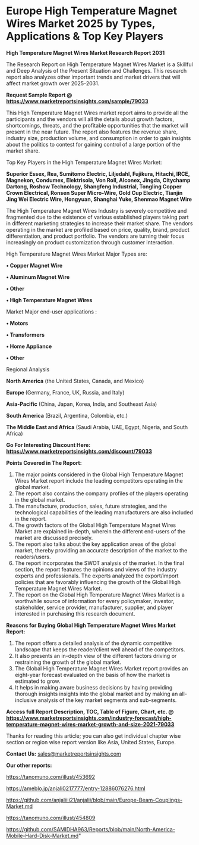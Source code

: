 # Europe High Temperature Magnet Wires Market 2025 by Types, Applications & Top Key Players

<strong>High Temperature Magnet Wires Market Research Report 2031</strong>

The Research Report on High Temperature Magnet Wires Market is a Skillful and Deep Analysis of the Present Situation and Challenges. This research report also analyzes other important trends and market drivers that will affect market growth over 2025-2031.

<strong>Request Sample Report @ <a href=https://www.marketreportsinsights.com/sample/79033>https://www.marketreportsinsights.com/sample/79033</a></strong>

This High Temperature Magnet Wires market report aims to provide all the participants and the vendors will all the details about growth factors, shortcomings, threats, and the profitable opportunities that the market will present in the near future. The report also features the revenue share, industry size, production volume, and consumption in order to gain insights about the politics to contest for gaining control of a large portion of the market share.

Top Key Players in the High Temperature Magnet Wires Market:

<strong>Superior Essex, Rea, Sumitomo Electric, Liljedahl, Fujikura, Hitachi, IRCE, Magnekon, Condumex, Elektrisola, Von Roll, Alconex, Jingda, Citychamp Dartong, Roshow Technology, Shangfeng Industrial, Tongling Copper Crown Electrical, Ronsen Super Micro-Wire, Gold Cup Electric, Tianjin Jing Wei Electric Wire, Hongyuan, Shanghai Yuke, Shenmao Magnet Wire</strong>

The High Temperature Magnet Wires Industry is severely competitive and fragmented due to the existence of various established players taking part in different marketing strategies to increase their market share. The vendors operating in the market are profiled based on price, quality, brand, product differentiation, and product portfolio. The vendors are turning their focus increasingly on product customization through customer interaction.

High Temperature Magnet Wires Market Major Types are:

<strong>• Copper Magnet Wire

• Aluminum Magnet Wire

• Other

• High Temperature Magnet Wires</strong>

Market Major end-user applications :

<strong>• Motors

• Transformers

• Home Appliance

• Other</strong>

Regional Analysis

</u><strong><b>North America</b></strong> (the United States, Canada, and Mexico)

<strong><b>Europe </b></strong>(Germany, France, UK, Russia, and Italy)

<strong><b>Asia-Pacific</b></strong> (China, Japan, Korea, India, and Southeast Asia)

<strong><b>South America</b></strong> (Brazil, Argentina, Colombia, etc.)

<strong><b>The Middle East and Africa</b></strong> (Saudi Arabia, UAE, Egypt, Nigeria, and South Africa)

<strong>Go For Interesting Discount Here: <a href=https://www.marketreportsinsights.com/discount/79033>https://www.marketreportsinsights.com/discount/79033</a></strong>

<strong>Points Covered in The Report:</strong>
<ol>
  <li>The major points considered in the Global High Temperature Magnet Wires Market report include the leading competitors operating in the global market.</li>
  <li>The report also contains the company profiles of the players operating in the global market.</li>
  <li>The manufacture, production, sales, future strategies, and the technological capabilities of the leading manufacturers are also included in the report.</li>
  <li>The growth factors of the Global High Temperature Magnet Wires Market are explained in-depth, wherein the different end-users of the market are discussed precisely.</li>
  <li>The report also talks about the key application areas of the global market, thereby providing an accurate description of the market to the readers/users.</li>
  <li>The report incorporates the SWOT analysis of the market. In the final section, the report features the opinions and views of the industry experts and professionals. The experts analyzed the export/import policies that are favorably influencing the growth of the Global High Temperature Magnet Wires Market.</li>
  <li>The report on the Global High Temperature Magnet Wires Market is a worthwhile source of information for every policymaker, investor, stakeholder, service provider, manufacturer, supplier, and player interested in purchasing this research document.</li>
</ol>
<strong>Reasons for Buying Global High Temperature Magnet Wires Market Report:</strong>

<ol>
  <li>The report offers a detailed analysis of the dynamic competitive landscape that keeps the reader/client well ahead of the competitors.</li>
  <li>It also presents an in-depth view of the different factors driving or restraining the growth of the global market.</li>
  <li>The Global High Temperature Magnet Wires Market report provides an eight-year forecast evaluated on the basis of how the market is estimated to grow.</li>
  <li>It helps in making aware business decisions by having providing thorough insights insights into the global market and by making an all-inclusive analysis of the key market segments and sub-segments.</li>
</ol>
<strong>Access full Report Description, TOC, Table of Figure, Chart, etc. @ <a href=https://www.marketreportsinsights.com/industry-forecast/high-temperature-magnet-wires-market-growth-and-size-2021-79033>https://www.marketreportsinsights.com/industry-forecast/high-temperature-magnet-wires-market-growth-and-size-2021-79033</a></strong>


Thanks for reading this article; you can also get individual chapter wise section or region wise report version like Asia, United States, Europe.

<strong>Contact Us:</strong>
sales@marketreportsinsights.com

<strong>Our other reports:</strong>

<a href=https://tanomuno.com/illust/453692>https://tanomuno.com/illust/453692</a>

<a href=https://ameblo.jp/anjali0217777/entry-12886076276.html>https://ameblo.jp/anjali0217777/entry-12886076276.html</a>

<a href=https://github.com/anjaliiii21/anjalii/blob/main/Europe-Beam-Couplings-Market.md>https://github.com/anjaliiii21/anjalii/blob/main/Europe-Beam-Couplings-Market.md</a>

<a href=https://tanomuno.com/illust/454809>https://tanomuno.com/illust/454809</a>

<a href=https://github.com/SAMIDHA963/Reports/blob/main/North-America-Mobile-Hard-Disk-Market.md>https://github.com/SAMIDHA963/Reports/blob/main/North-America-Mobile-Hard-Disk-Market.md</a>"
